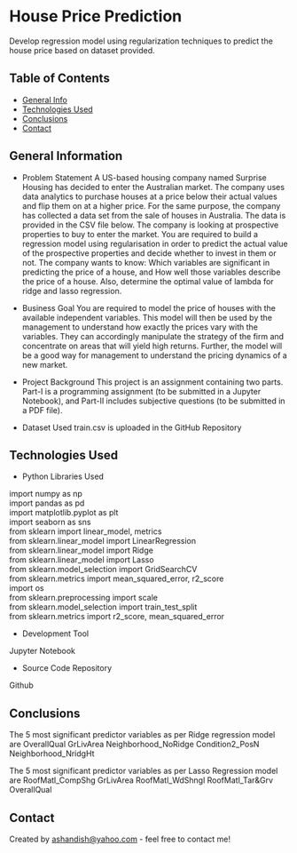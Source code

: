 # House Price Prediction 
Develop regression model using regularization techniques to predict the house price based on dataset provided. <br>


## Table of Contents
* [General Info](#general-information)
* [Technologies Used](#technologies-used)
* [Conclusions](#conclusions)
* [Contact](#contact)


## General Information

- Problem Statement
  A US-based housing company named Surprise Housing has decided to enter the Australian market. The company uses data analytics to purchase houses at a price below their actual values and flip them on at a higher price. For the same purpose, the company has collected a data set from the sale of houses in Australia. The data is provided in the CSV file below.
The company is looking at prospective properties to buy to enter the market. You are required to build a regression model using regularisation in order to predict the actual value of the prospective properties and decide whether to invest in them or not.
The company wants to know:
Which variables are significant in predicting the price of a house, and
How well those variables describe the price of a house.
Also, determine the optimal value of lambda for ridge and lasso regression.

- Business Goal 
You are required to model the price of houses with the available independent variables. This model will then be used by the management to understand how exactly the prices vary with the variables. They can accordingly manipulate the strategy of the firm and concentrate on areas that will yield high returns. Further, the model will be a good way for management to understand the pricing dynamics of a new market.
- Project Background
  This project is an assignment containing two parts.
  Part-I is a programming assignment (to be submitted in a Jupyter Notebook), and Part-II includes subjective questions (to be submitted in a PDF file). 
- Dataset Used
  train.csv is uploaded in the GitHub Repository


## Technologies Used
- Python Libraries Used
  
import numpy as np <br>
import pandas as pd <br>
import matplotlib.pyplot as plt <br>
import seaborn as sns <br>
from sklearn import linear_model, metrics <br>
from sklearn.linear_model import LinearRegression <br>
from sklearn.linear_model import Ridge <br>
from sklearn.linear_model import Lasso <br>
from sklearn.model_selection import GridSearchCV <br>
from sklearn.metrics import mean_squared_error, r2_score <br>
import os <br>
from sklearn.preprocessing import scale <br>
from sklearn.model_selection import train_test_split <br>
from sklearn.metrics import r2_score, mean_squared_error <br>

- Development Tool
 
Jupyter Notebook

- Source Code Repository

Github


## Conclusions
The 5 most significant predictor variables as per Ridge regression model are 
OverallQual
GrLivArea
Neighborhood_NoRidge
Condition2_PosN
Neighborhood_NridgHt

The 5 most significant predictor variables as per Lasso Regression model are
RoofMatl_CompShg
GrLivArea
RoofMatl_WdShngl
RoofMatl_Tar&Grv
OverallQual




## Contact
Created by ashandish@yahoo.com - feel free to contact me!


<!-- Optional -->
<!-- ## License -->
<!-- This project is open source and available under the [... License](). -->

<!-- You don't have to include all sections - just the one's relevant to your project -->

